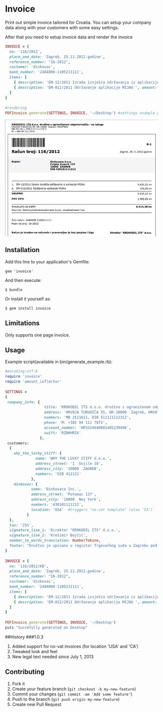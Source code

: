 # Invoice

Print out simple invoice tailored for Croatia. You can setup your company data along with your customers with some easy settings.

After that you need to setup invoice data and render the invoice
```ruby
INVOICE = {
  no: '116/2012',
  place_and_date: 'Zagreb, 25.11.2012.godine',
  reference_number: "16-2012",
  customer: 'dinkovac',
  bank_number: '2484008-1105211111',
  items: [
    { description: 'EM-12/2011 Izrada izvješća održavanja iz aplikacije MIJAU', amount: 5_432.22 },
    { description: 'EM-012/2011 Održavanje aplikacije MIJAU ', amount: 100.00 }
  ]
}

#rendering
PDFInvoice.generate(SETTINGS, INVOICE, '~/Desktop') #settings example given below
```
![Example invoice](https://github.com/drKreso/invoice/raw/master/images/example_invoice.png)

## Installation

Add this line to your application's Gemfile:

    gem 'invoice'

And then execute:

    $ bundle

Or install it yourself as:

    $ gem install invoice

## Limitations

Only supports one page invoice.

## Usage

Example script(available in bin/generate_example.rb):

```ruby
#encoding:utf-8
require 'invoice'
require 'amount_inflector'

SETTINGS =
{
 company_info: {
                  title: 'KROKODIL ITS d.o.o. društvo s ograničenom odgovornošću - za usluge',
                  address: 'HRVOJA TURUDIĆA 55, HR-10000  Zagreb, HRVATSKA',
                  numbers: 'MB 2511611, OIB 511111112312',
                  phone: 'M: +385 94 111 7072',
                  account_number: 'HR3324640081405230496',
                  swift: 'RZBHHR2X'
                },
 customers:
  {
    why_the_lucky_stiff: {
              name: 'WHY THE LUCKY STIFF d.o.o.',
              address_street: 'I  Gnjile 18',
              address_city: '10000  ZAGREB',
              numbers: 'OIB 412121'
            },
    dinkovac: {
            name: 'Dinkovaca Inc.',
            address_street: 'Potomac 137',
            address_city: '10000  Ney York',
            numbers: '430101111212',
            location: 'USA'  #triggers "no-vat template" (also 'CA')
          }
  },
  tax: '25%',
  signature_line_1: 'Direktor "KROKODIL ITS" d.o.o.',
  signature_line_2: 'Krešimir Bojčić',
  number_to_words_translation: NumberToKune,
  footer: "Društvo je upisano u registar Trgovačkog suda u Zagrebu pod brojem 090608470\nTemeljni kapital društva iznosi 20.000,00 kn i uplaćen je u cjelosti\nČlan Uprave Krešimir Bojčić zastupa društvo pojedinačno i samostalno"
}

INVOICE = {
  no: '116/2012/KB',
  place_and_date: 'Zagreb, 25.11.2012.godine',
  reference_number: "16-2012",
  customer: 'dinkovac',
  bank_number: '2484008-1105211111',
  items: [
    { description: 'EM-12/2011 Izrada izvješća održavanja iz aplikacije MIJAU', amount: 5_432.22 },
    { description: 'EM-012/2011 Održavanje aplikacije MIJAU ', amount: 100.00 }
  ]
}

PDFInvoice.generate(SETTINGS, INVOICE, '~/Desktop')
puts "Succefully generated on Desktop"
```

##History
###1.0.3
1. Added support for no-vat invoices (for location 'USA' and 'CA')
2. Tweaked look and feel
3. New legal text needed since July 1, 2013


## Contributing

1. Fork it
2. Create your feature branch (`git checkout -b my-new-feature`)
3. Commit your changes (`git commit -am 'Add some feature'`)
4. Push to the branch (`git push origin my-new-feature`)
5. Create new Pull Request
